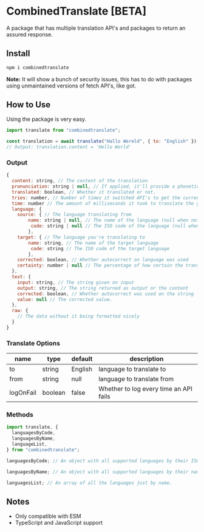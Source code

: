 <!-- @format -->

# CombinedTranslate \[BETA\]

A package that has multiple translation API's and packages to return an assured response.

## Install

```md
npm i combinedtranslate
```

**Note:** It will show a bunch of security issues, this has to do with packages using unmaintained versions of fetch API's, like got.

## How to Use

Using the package is very easy.

```js
import translate from "combinedtranslate";

const translation = await translate("Hallo Wereld", { to: "English" });
// Output: translation.content = 'Hello World'
```

### Output

```js
{
  content: string, // The content of the translation
  pronunciation: string | null, // If applied, it'll provide a phonetic script.
  translated: boolean, // Whether it translated or not.
  tries: number, // Number of times it switched API's to get the current response.
  time: number // The amount of milliseconds it took to translate the given string.
  language: {
    source: { // The language translating from
        name: string | null, // The name of the language (null when not provided.)
         code: string | null // The ISO code of the language (null when not provided.)
        },
    target: { // The language you're translating to
        name: string, // The name of the target language
         code: string // The ISO code of the target language
        },
    corrected: boolean, // Whether autocorrect on language was used
    certainty: number | null // The percentage of how certain the translator is (null when not provided)
  },
  text: {
    input: string, // The string given on input
    output: string, // The string returned as output or the content
    corrected: boolean, // Whether autocorrect was used on the string
    value: null // The corrected value.
  },
  raw: {
    // The data without it being formatted nicely
  }
}
```

### Translate Options

| name      | type    | default | description                            |
| --------- | ------- | ------- | -------------------------------------- |
| to        | string  | English | language to translate to               |
| from      | string  | null    | language to translate from             |
| logOnFail | boolean | false   | Whether to log every time an API fails |

### Methods

```js
import translate, {
  languagesByCode,
  languagesByName,
  languageList,
} from "combinedtranslate";

languagesByCode; // An object with all supported languages by their ISO code.

languagesByName; // An object with all supported languages by their name.

languagesList; // An array of all the languages just by name.
```

## Notes

- Only compatible with ESM
- TypeScript and JavaScript support
